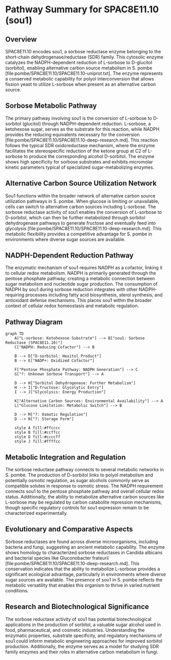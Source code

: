 # Pathway Summary for SPAC8E11.10 (sou1)

## Overview

SPAC8E11.10 encodes sou1, a sorbose reductase enzyme belonging to the short-chain dehydrogenase/reductase (SDR) family. This cytosolic enzyme catalyzes the NADPH-dependent reduction of L-sorbose to D-glucitol (sorbitol), enabling alternative carbon source metabolism in S. pombe [file:pombe/SPAC8E11.10/SPAC8E11.10-uniprot.txt]. The enzyme represents a conserved metabolic capability for polyol interconversion that allows fission yeast to utilize L-sorbose when present as an alternative carbon source.

## Sorbose Metabolic Pathway

The primary pathway involving sou1 is the conversion of L-sorbose to D-sorbitol (glucitol) through NADPH-dependent reduction. L-sorbose, a ketohexose sugar, serves as the substrate for this reaction, while NADPH provides the reducing equivalents necessary for the conversion [file:pombe/SPAC8E11.10/SPAC8E11.10-deep-research.md]. This reaction follows the typical SDR oxidoreductase mechanism, where the enzyme facilitates the stereospecific reduction of the ketone group at C2 of L-sorbose to produce the corresponding alcohol D-sorbitol. The enzyme shows high specificity for sorbose substrates and exhibits micromolar kinetic parameters typical of specialized sugar-metabolizing enzymes.

## Alternative Carbon Source Utilization Network

Sou1 functions within the broader network of alternative carbon source utilization pathways in S. pombe. When glucose is limiting or unavailable, cells can switch to alternative carbon sources including L-sorbose. The sorbose reductase activity of sou1 enables the conversion of L-sorbose to D-sorbitol, which can then be further metabolized through sorbitol dehydrogenase pathways to generate fructose and eventually feed into glycolysis [file:pombe/SPAC8E11.10/SPAC8E11.10-deep-research.md]. This metabolic flexibility provides a competitive advantage for S. pombe in environments where diverse sugar sources are available.

## NADPH-Dependent Reduction Pathway

The enzymatic mechanism of sou1 requires NADPH as a cofactor, linking it to cellular redox metabolism. NADPH is primarily generated through the pentose phosphate pathway, creating a metabolic connection between sugar metabolism and nucleotide sugar production. The consumption of NADPH by sou1 during sorbose reduction integrates with other NADPH-requiring processes including fatty acid biosynthesis, sterol synthesis, and antioxidant defense mechanisms. This places sou1 within the broader context of cellular redox homeostasis and metabolic regulation.

## Pathway Diagram

```mermaid
graph TD
    A["L-sorbose: Ketohexose Substrate"] --> B["sou1: Sorbose Reductase (SPAC8E11.10)"]
    C["NADPH: Reducing Cofactor"] --> B

    B --> D["D-sorbitol: Hexitol Product"]
    B --> E["NADP+: Oxidized Cofactor"]

    F["Pentose Phosphate Pathway: NADPH Generation"] --> C
    G["?: Unknown Sorbose Transport"] --> A

    D --> H["Sorbitol Dehydrogenase: Further Metabolism"]
    H --> I["D-fructose: Glycolytic Entry"]
    I --> J["Glycolysis: Energy Production"]

    K["Alternative Carbon Sources: Environmental Availability"] --> A
    L["Glucose Limitation: Metabolic Switch"] --> B

    D --> M["?: Osmotic Regulation"]
    D --> N["?: Storage Form"]

    style A fill:#ffcccc
    style B fill:#ccffcc
    style D fill:#ccccff
    style J fill:#ffffcc
```

## Metabolic Integration and Regulation

The sorbose reductase pathway connects to several metabolic networks in S. pombe. The production of D-sorbitol links to polyol metabolism and potentially osmotic regulation, as sugar alcohols commonly serve as compatible solutes in response to osmotic stress. The NADPH requirement connects sou1 to the pentose phosphate pathway and overall cellular redox status. Additionally, the ability to metabolize alternative carbon sources like L-sorbose may be regulated by carbon catabolite repression mechanisms, though specific regulatory controls for sou1 expression remain to be characterized experimentally.

## Evolutionary and Comparative Aspects

Sorbose reductases are found across diverse microorganisms, including bacteria and fungi, suggesting an ancient metabolic capability. The enzyme shows homology to characterized sorbose reductases in Candida albicans and bacterial species like Gluconobacter frateurii [file:pombe/SPAC8E11.10/SPAC8E11.10-deep-research.md]. This conservation indicates that the ability to metabolize L-sorbose provides a significant ecological advantage, particularly in environments where diverse sugar sources are available. The presence of sou1 in S. pombe reflects the metabolic versatility that enables this organism to thrive in varied nutrient conditions.

## Research and Biotechnological Significance

The sorbose reductase activity of sou1 has potential biotechnological applications in the production of sorbitol, a valuable sugar alcohol used in food, pharmaceutical, and cosmetic industries. Understanding the enzymatic properties, substrate specificity, and regulatory mechanisms of sou1 could inform metabolic engineering approaches for improved sorbitol production. Additionally, the enzyme serves as a model for studying SDR family enzymes and their roles in alternative carbon metabolism in fungi.